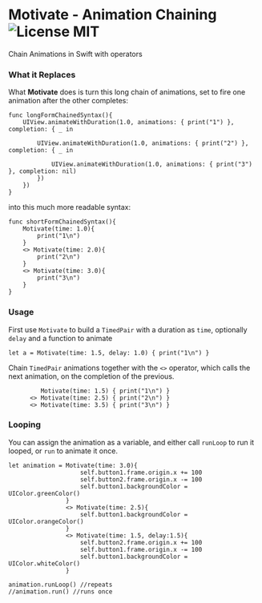 # Motivate - Animation Chaining ![License MIT](https://go-shields.herokuapp.com/license-MIT-blue.png)
Chain Animations in Swift with operators

### What it Replaces

What **Motivate** does is turn this long chain of animations, set to fire one animation after the other completes:

```
func longFormChainedSyntax(){
    UIView.animateWithDuration(1.0, animations: { print("1") }, completion: { _ in
        
        UIView.animateWithDuration(1.0, animations: { print("2") }, completion: { _ in
            
            UIView.animateWithDuration(1.0, animations: { print("3") }, completion: nil)
        })
    })
}
```

into this much more readable syntax:


```
func shortFormChainedSyntax(){
    Motivate(time: 1.0){
        print("1\n")
    }
    <> Motivate(time: 2.0){
        print("2\n")
    }
    <> Motivate(time: 3.0){
        print("3\n")
    }
}
```

### Usage

First use `Motivate` to build a `TimedPair` with a duration as `time`, optionally `delay` and a function to animate

```
let a = Motivate(time: 1.5, delay: 1.0) { print("1\n") }
```

Chain  `TimedPair` animations together with the `<>` operator, which calls the next animation, on the completion of the previous.

```
         Motivate(time: 1.5) { print("1\n") }
      <> Motivate(time: 2.5) { print("2\n") }
      <> Motivate(time: 3.5) { print("3\n") }
```

### Looping

You can assign the animation as a variable, and either call `runLoop` to run it looped, or `run` to animate it once.

```        
let animation = Motivate(time: 3.0){
                    self.button1.frame.origin.x += 100
                    self.button2.frame.origin.x -= 100
                    self.button1.backgroundColor = UIColor.greenColor()
                }
                <> Motivate(time: 2.5){
                    self.button1.backgroundColor = UIColor.orangeColor()
                }
                <> Motivate(time: 1.5, delay:1.5){
                    self.button2.frame.origin.x += 100
                    self.button1.frame.origin.x -= 100
                    self.button1.backgroundColor = UIColor.whiteColor()
                }

animation.runLoop() //repeats
//animation.run() //runs once
```
